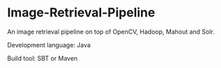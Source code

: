 Image-Retrieval-Pipeline
========================

An image retrieval pipeline on top of OpenCV, Hadoop, Mahout and Solr.

Development language: Java

Build tool: SBT or Maven
